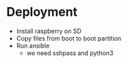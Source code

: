 # Deployment
- Install raspberry on SD
- Copy files from boot to boot partition
- Run ansible
	+ we need sshpass and python3
